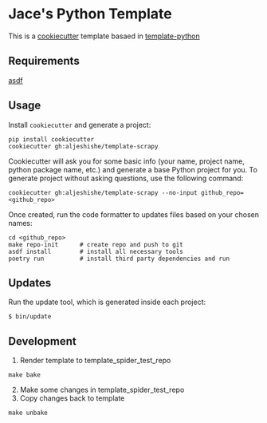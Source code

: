# Jace's Python Template

This is a [cookiecutter](https://github.com/audreyr/cookiecutter) template basaed in [template-python](https://github.com/aljeshishe/template-python)

## Requirements
[asdf](https://asdf-vm.com/guide/getting-started.html)

## Usage

Install `cookiecutter` and generate a project:

```
pip install cookiecutter
cookiecutter gh:aljeshishe/template-scrapy
```

Cookiecutter will ask you for some basic info (your name, project name, python package name, etc.) and generate a base Python project for you.
To generate project without asking questions, use the following command:

```
cookiecutter gh:aljeshishe/template-scrapy --no-input github_repo=<github_repo>
```

Once created, run the code formatter to updates files based on your chosen names:

```
cd <github_repo>
make repo-init      # create repo and push to git
asdf install        # install all necessary tools
poetry run          # install third party dependencies and run
```

## Updates

Run the update tool, which is generated inside each project:

```
$ bin/update
```

## Development
1. Render template to template_spider_test_repo
```
make bake
```
2. Make some changes in template_spider_test_repo
3. Copy changes back to template
```
make unbake
```
